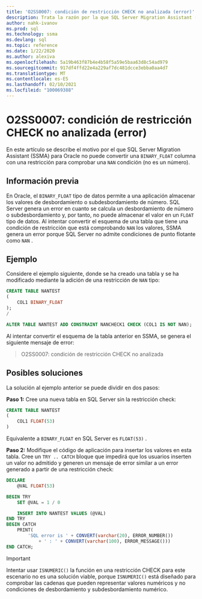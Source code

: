 ```yaml
---
title: 'O2SS0007: condición de restricción CHECK no analizada (error)'
description: Trata la razón por la que SQL Server Migration Assistant (SSMA) para Oracle no puede convertir una columna de BINARY_FLOAT con una restricción para comprobar una condición NAN (no un número).
author: nahk-ivanov
ms.prod: sql
ms.technology: ssma
ms.devlang: sql
ms.topic: reference
ms.date: 1/22/2020
ms.author: alexiva
ms.openlocfilehash: 5a19b463f87b4e4b58f5a59e5baa63d8c54ad979
ms.sourcegitcommit: 917df4ffd22e4a229af7dc481dcce3ebba0aa4d7
ms.translationtype: MT
ms.contentlocale: es-ES
ms.lasthandoff: 02/10/2021
ms.locfileid: "100069388"
---
```

# <a name="o2ss0007-check-constraint-condition-not-parsed-error"></a>O2SS0007: condición de restricción CHECK no analizada (error)

En este artículo se describe el motivo por el que SQL Server Migration Assistant (SSMA) para Oracle no puede convertir una `BINARY_FLOAT` columna con una restricción para comprobar una `NAN` condición (no es un número).

## <a name="background"></a>Información previa

En Oracle, el `BINARY_FLOAT` tipo de datos permite a una aplicación almacenar los valores de desbordamiento o subdesbordamiento de número. SQL Server genera un error en cuanto se calcula un desbordamiento de número o subdesbordamiento y, por tanto, no puede almacenar el valor en un `FLOAT` tipo de datos. Al intentar convertir el esquema de una tabla que tiene una condición de restricción que está comprobando `NAN` los valores, SSMA genera un error porque SQL Server no admite condiciones de punto flotante como `NAN` .

## <a name="example"></a>Ejemplo

Considere el ejemplo siguiente, donde se ha creado una tabla y se ha modificado mediante la adición de una restricción de `NAN` tipo:

```sql
CREATE TABLE NANTEST
(
    COL1 BINARY_FLOAT
);
/

ALTER TABLE NANTEST ADD CONSTRAINT NANCHECK1 CHECK (COL1 IS NOT NAN);
```

Al intentar convertir el esquema de la tabla anterior en SSMA, se genera el siguiente mensaje de error:

> O2SS0007: condición de restricción CHECK no analizada

## <a name="possible-remedies"></a>Posibles soluciones

La solución al ejemplo anterior se puede dividir en dos pasos:

**Paso 1:** Cree una nueva tabla en SQL Server sin la restricción check:

```sql
CREATE TABLE NANTEST
(
    COL1 FLOAT(53)
)
```

Equivalente a `BINARY_FLOAT` en SQL Server es `FLOAT(53)` .

**Paso 2:** Modifique el código de aplicación para insertar los valores en esta tabla. Cree un `TRY .. CATCH` bloque que impedirá que los usuarios inserten un valor no admitido y generen un mensaje de error similar a un error generado a partir de una restricción check:

```sql
DECLARE
    @VAL FLOAT(53)

BEGIN TRY
    SET @VAL = 1 / 0

    INSERT INTO NANTEST VALUES (@VAL)
END TRY
BEGIN CATCH
    PRINT(
        'SQL error is ' + CONVERT(varchar(20), ERROR_NUMBER())
            + ' : ' + CONVERT(varchar(100), ERROR_MESSAGE()))
END CATCH;
```

> [!IMPORTANT]
> Intentar usar `ISNUMERIC()` la función en una restricción CHECK para este escenario no es una solución viable, porque `ISNUMERIC()` está diseñado para comprobar las cadenas que pueden representar valores numéricos y no condiciones de desbordamiento y subdesbordamiento numérico.
